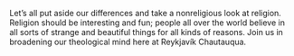 Let’s all put aside our differences and take a nonreligious look at
religion. Religion should be interesting and fun; people all over the
world believe in all sorts of strange and beautiful things for all
kinds of reasons. Join us in broadening our theological mind here at
Reykjavík Chautauqua.
